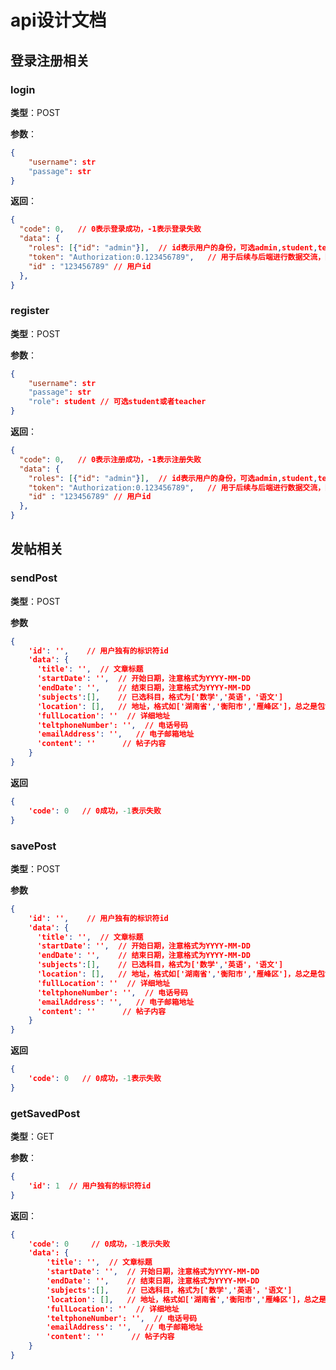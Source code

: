 # api设计文档

## 登录注册相关

### login

**类型**：POST

**参数**：

```json
{
    "username": str
	"passage": str
}
```

**返回**：

```json
{
  "code": 0,   // 0表示登录成功，-1表示登录失败
  "data": {
    "roles": [{"id": "admin"}],  // id表示用户的身份，可选admin,student,teacher
    "token": "Authorization:0.123456789",   // 用于后续与后端进行数据交流，随机数即可
    "id" : "123456789" // 用户id
  },
}
```



### register

**类型**：POST

**参数**：

```json
{
	"username": str
	"passage": str
	"role": student // 可选student或者teacher
}
```

**返回**：

```json
{
  "code": 0,   // 0表示注册成功，-1表示注册失败
  "data": {
    "roles": [{"id": "admin"}],  // id表示用户的身份，可选admin,student,teacher
    "token": "Authorization:0.123456789",   // 用于后续与后端进行数据交流，随机数即可
    "id" : "123456789" // 用户id
  },
}
```

## 发帖相关

### sendPost

**类型**：POST

**参数**

```json
{
    'id': '',    // 用户独有的标识符id
    'data': {
      'title': '',  // 文章标题
      'startDate': '',  // 开始日期，注意格式为YYYY-MM-DD 
      'endDate': '',    // 结束日期，注意格式为YYYY-MM-DD
      'subjects':[],    // 已选科目，格式为['数学','英语'，'语文']
      'location': [],   // 地址，格式如['湖南省','衡阳市','雁峰区']，总之是包含三级行政规划的列表
      'fullLocation': ''  // 详细地址
      'teltphoneNumber': '',  // 电话号码
      'emailAddress': '',   // 电子邮箱地址
      'content': ''      // 帖子内容
    }
}
```

**返回**

```json
{
	'code': 0   // 0成功，-1表示失败
}
```

### savePost

**类型**：POST

**参数**

```json
{
    'id': '',    // 用户独有的标识符id
    'data': {
      'title': '',  // 文章标题
      'startDate': '',  // 开始日期，注意格式为YYYY-MM-DD 
      'endDate': '',    // 结束日期，注意格式为YYYY-MM-DD
      'subjects':[],    // 已选科目，格式为['数学','英语'，'语文']
      'location': [],   // 地址，格式如['湖南省','衡阳市','雁峰区']，总之是包含三级行政规划的列表
      'fullLocation': ''  // 详细地址
      'teltphoneNumber': '',  // 电话号码
      'emailAddress': '',   // 电子邮箱地址
      'content': ''      // 帖子内容
    }
}
```

**返回**

```json
{
	'code': 0   // 0成功，-1表示失败
}
```

### getSavedPost

**类型**：GET

**参数**：

```json
{
	'id': 1  // 用户独有的标识符id
}
```

**返回**：

```json
{
    'code': 0     // 0成功，-1表示失败
    'data': {
        'title': '',  // 文章标题
        'startDate': '',  // 开始日期，注意格式为YYYY-MM-DD 
        'endDate': '',    // 结束日期，注意格式为YYYY-MM-DD
        'subjects':[],    // 已选科目，格式为['数学','英语'，'语文']
        'location': [],   // 地址，格式如['湖南省','衡阳市','雁峰区']，总之是包含三级行政规划的列表
        'fullLocation': ''  // 详细地址
        'teltphoneNumber': '',  // 电话号码
        'emailAddress': '',   // 电子邮箱地址
        'content': ''      // 帖子内容
	}
}
```




